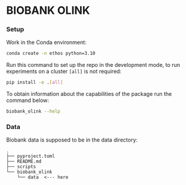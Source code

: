# BIOBANK OLINK

### Setup

Work in the Conda environment:

```bash
conda create -n ethos python=3.10
```

Run this command to set up the repo in the development mode, to run experiments on a cluster `[all]`
is not required:

```bash
pip install -e .[all]
```

To obtain information about the capabilities of the package run the command below:

```bash
biobank_olink --help
```

### Data

Biobank data is supposed to be in the data directory:

```
.
├── pyproject.toml
├── README.md
├── scripts
└── biobank_olink
    └── data  <--- here
```